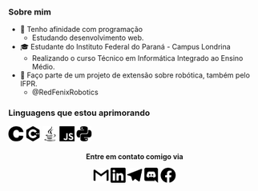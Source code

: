 ### Sobre mim 
* :dart: Tenho afinidade com programação 
  * Estudando desenvolvimento web. 
* :mortar_board: Estudante do Instituto Federal do Paraná - Campus Londrina
  * Realizando o curso Técnico em Informática Integrado ao Ensino Médio.
* :robot: Faço parte de um projeto de extensão sobre robótica, também pelo IFPR.
  * @RedFenixRobotics


### Linguagens que estou aprimorando
<img src="c.svg" width="30"> <img src="cplusplus.svg" width="30">  <img src="java.svg" width="30"> <img src="javascript.svg" width="30"> <img src="python.svg" width="30">
  
<h4 <p align="center">Entre em contato comigo via</p> 
<p align="center"> 
<a href = "mailto:luagarla@gmail.com"><img src="gmail.svg" width="30"></a>
<a href = "https://www.linkedin.com/in/luannagarla/"><img src="linkedin.svg" width="30"></a> 
<a href = "https://t.me/luannagarla"><img src="telegram.svg" width="30"></a>
<a href = "Lua#6984"><img src="discord.svg" width="30"></a>
<a href = "https://www.facebook.com/luanna.garla/"><img src="facebook.svg" width="30"></a>

